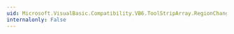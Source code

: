 ```yaml
---
uid: Microsoft.VisualBasic.Compatibility.VB6.ToolStripArray.RegionChanged
internalonly: False
---
```

